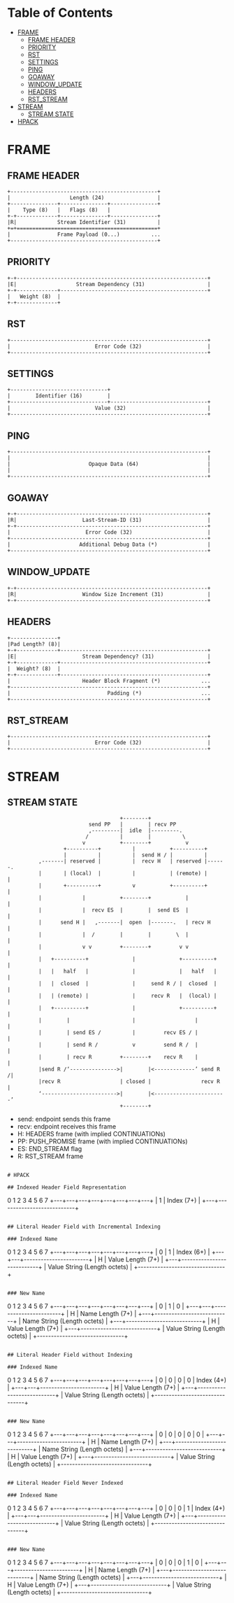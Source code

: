 # Table of Contents

* [FRAME](#frame)
  * [FRAME HEADER](#frame-header)
  * [PRIORITY](#priority-frame)
  * [RST](#rst)
  * [SETTINGS](#settings)
  * [PING](#ping)
  * [GOAWAY](#goaway)
  * [WINDOW_UPDATE](#window_update)
  * [HEADERS](#headers)
  * [RST_STREAM](#rst_stream)
* [STREAM](#stream)
  * [STREAM STATE](#stream-state)
* [HPACK](#hpack)


# FRAME

## FRAME HEADER

```
+-----------------------------------------------+
|                   Length (24)                 |
+---------------+---------------+---------------+
|    Type (8)   |   Flags (8)   |
+-+-------------+---------------+---------------+
|R|             Stream Identifier (31)          |
+=+=============================================+
|               Frame Payload (0...)          ...
+-----------------------------------------------+
```

## PRIORITY

```
+-+-------------------------------------------------------------+
|E|                   Stream Dependency (31)                    |
+-+-------------+-----------------------------------------------+
|   Weight (8)  |
+-+-------------+
```

## RST
```
+---------------------------------------------------------------+
|                           Error Code (32)                     |
+---------------------------------------------------------------+
```

## SETTINGS

```
+-------------------------------+
|        Identifier (16)        |
+-------------------------------+-------------------------------+
|                           Value (32)                          |
+---------------------------------------------------------------+
```

## PING

```
+---------------------------------------------------------------+
|                                                               |
|                         Opaque Data (64)                      |
|                                                               |
+---------------------------------------------------------------+
```

## GOAWAY

```
+-+-------------------------------------------------------------+
|R|                     Last-Stream-ID (31)                     |
+-+-------------------------------------------------------------+
|                        Error Code (32)                        |
+---------------------------------------------------------------+
|                      Additional Debug Data (*)                |
+---------------------------------------------------------------+
```

## WINDOW_UPDATE

```
+-+-------------------------------------------------------------+
|R|                     Window Size Increment (31)              |
+-+-------------------------------------------------------------+
```

## HEADERS

```
+---------------+
|Pad Length? (8)|
+-+-------------+-----------------------------------------------+
|E|                     Stream Dependency? (31)                 |
+-+-------------+-----------------------------------------------+
|  Weight? (8)  |
+-+-------------+-----------------------------------------------+
|                       Header Block Fragment (*)             ...
+---------------------------------------------------------------+
|                               Padding (*)                   ...
+---------------------------------------------------------------+
```

## RST_STREAM

```
+---------------------------------------------------------------+
|                           Error Code (32)                     |
+---------------------------------------------------------------+
```

# STREAM

## STREAM STATE

```
                                    +--------+
                          send PP   |        | recv PP
                          ,---------|  idle  |---------.
                         /          |        |          \
                        v           +--------+           v
                  +----------+          |           +----------+
                  |          |          |  send H / |          |
          ,-------| reserved |          |  recv H   | reserved |------.
          |       | (local)  |          |           | (remote) |      |
          |       +----------+          v           +----------+      |
          |             |           +--------+           |            |
          |             |  recv ES  |        |  send ES  |            |
          |      send H |   ,-------|  open  |-------.   | recv H     |
          |             |  /        |        |        \  |            |
          |             v v         +--------+         v v            |
          |   +----------+              |              +----------+   |
          |   |   half   |              |              |   half   |   |
          |   |  closed  |              |     send R / |  closed  |   |
          |   | (remote) |              |     recv R   |  (local) |   |
          |   +----------+              |              +----------+   |
          |        |                    |                   |         |
          |        | send ES /          |         recv ES / |         |
          |        | send R /           v         send R /  |         |
          |        | recv R         +--------+    recv R    |         |
          |send R /‘--------------->|        |<-------------’ send R /|
          |recv R                   | closed |                recv R  |
          ‘------------------------>|        |<-----------------------’
                                    +--------+
```
* send: endpoint sends this frame 
* recv: endpoint receives this frame
* H: HEADERS frame (with implied CONTINUATIONs)
* PP: PUSH_PROMISE frame (with implied CONTINUATIONs)
* ES: END_STREAM flag
* R: RST_STREAM frame
```

# HPACK

## Indexed Header Field Representation

```
  0   1   2   3   4   5   6   7
+---+---+---+---+---+---+---+---+
| 1 |       Index (7+)          |
+---+---------------------------+
```

## Literal Header Field with Incremental Indexing

### Indexed Name

```
  0   1   2   3   4   5   6   7
+---+---+---+---+---+---+---+---+
| 0 | 1 |      Index (6+)       |
+---+---+-----------------------+
| H |     Value Length (7+)     |
+---+---------------------------+
| Value String (Length octets)  |
+-------------------------------+
```

### New Name

```
  0   1   2   3   4   5   6   7
+---+---+---+---+---+---+---+---+
| 0 | 1 |          0            |
+---+---+-----------------------+
| H |       Name Length (7+)    |
+---+---------------------------+
|  Name String (Length octets)  |
+---+---------------------------+
| H |     Value Length (7+)     |
+---+---------------------------+
|  Value String (Length octets) |
+-------------------------------+
```

## Literal Header Field without Indexing

### Indexed Name

```
  0   1   2   3   4   5   6   7
+---+---+---+---+---+---+---+---+
| 0 | 0 | 0 | 0 |   Index (4+)  |
+---+---+-----------------------+
| H |     Value Length (7+)     |
+---+---------------------------+
|  Value String (Length octets) |
+-------------------------------+
```

### New Name

```
  0   1   2   3   4   5   6   7
+---+---+---+---+---+---+---+---+
| 0 | 0 | 0 | 0 |        0      |
+---+---+-----------------------+
| H |      Name Length (7+)     |
+---+---------------------------+
|  Name String (Length octets)  |
+---+---------------------------+
| H |     Value Length (7+)     |
+---+---------------------------+
|  Value String (Length octets) |
+-------------------------------+
```

## Literal Header Field Never Indexed

### Indexed Name

```
  0   1   2   3   4   5   6   7
+---+---+---+---+---+---+---+---+
| 0 | 0 | 0 | 1 |  Index (4+)   |
+---+---+-----------------------+
| H |     Value Length (7+)     |
+---+---------------------------+
|  Value String (Length octets) |
+-------------------------------+
```

### New Name

```
  0   1   2   3   4   5   6   7
+---+---+---+---+---+---+---+---+
| 0 | 0 | 0 | 1 |       0       |
+---+---+-----------------------+
| H |      Name Length (7+)     |
+---+---------------------------+
|  Name String (Length octets)  |
+---+---------------------------+
| H |     Value Length (7+)     |
+---+---------------------------+
|  Value String (Length octets) |
+-------------------------------+
```

